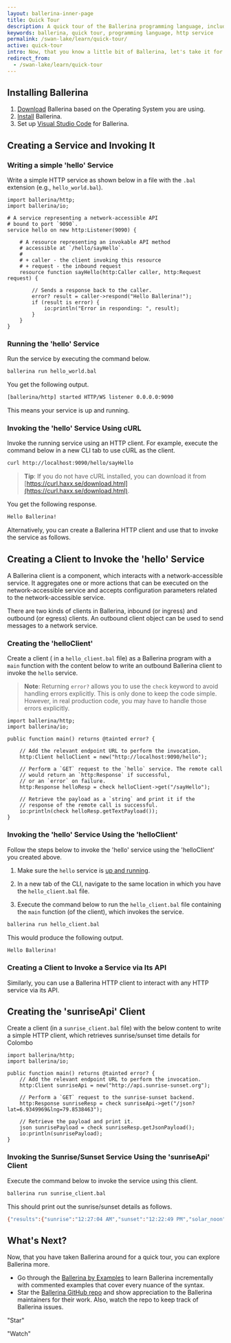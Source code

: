 ```yaml
---
layout: ballerina-inner-page
title: Quick Tour
description: A quick tour of the Ballerina programming language, including writing, running and invoking an HTTP service and using a client to interact with a service.
keywords: ballerina, quick tour, programming language, http service
permalink: /swan-lake/learn/quick-tour/
active: quick-tour
intro: Now, that you know a little bit of Ballerina, let's take it for a spin!
redirect_from:
  - /swan-lake/learn/quick-tour
---
```


## Installing Ballerina

1. [Download](/downloads) Ballerina based on the Operating System you are using. 
1. [Install](/swan-lake/learn/installing-ballerina) Ballerina. 
1. Set up [Visual Studio Code](/swan-lake/learn/tools-ides/vscode-plugin) for Ballerina.

## Creating a Service and Invoking It 

### Writing a simple 'hello' Service

Write a simple HTTP service as shown below in a file with the `.bal` extension (e.g., `hello_world.bal`).

```ballerina
import ballerina/http;
import ballerina/io;

# A service representing a network-accessible API
# bound to port `9090`.
service hello on new http:Listener(9090) {

    # A resource representing an invokable API method
    # accessible at `/hello/sayHello`.
    #
    # + caller - the client invoking this resource
    # + request - the inbound request
    resource function sayHello(http:Caller caller, http:Request request) {

        // Sends a response back to the caller.
        error? result = caller->respond("Hello Ballerina!");
        if (result is error) {
            io:println("Error in responding: ", result);
        }
    }
}
```

### Running the 'hello' Service

Run the service by executing the command below.

```bash
ballerina run hello_world.bal
```

You get the following output.

```bash
[ballerina/http] started HTTP/WS listener 0.0.0.0:9090
```

This means your service is up and running. 

### Invoking the 'hello' Service Using cURL

Invoke the running service using an HTTP client. For example, execute the command below in a new CLI tab to use cURL as the client.

```bash
curl http://localhost:9090/hello/sayHello
```

> **Tip**: If you do not have cURL installed, you can download it from [https://curl.haxx.se/download.html](https://curl.haxx.se/download.html).

You get the following response.

```bash
Hello Ballerina!
```

Alternatively, you can create a Ballerina HTTP client and use that to invoke the service as follows.

## Creating a Client to Invoke the 'hello' Service

A Ballerina client is a component, which interacts with a network-accessible service. It aggregates one or more actions that can be executed on the network-accessible service and accepts configuration parameters related to the network-accessible service.

There are two kinds of clients in Ballerina, inbound (or ingress) and outbound (or egress) clients. An outbound client object can be used to send messages to a network service.

### Creating the 'helloClient'

Create a client ( in a `hello_client.bal` file) as a Ballerina program with a `main` function with the content below to write an outbound Ballerina client to invoke the `hello` service.   

> **Note**: Returning `error?` allows you to use the `check` keyword to avoid handling errors explicitly. This is only done to keep the code simple. However, in real production code, you may have to handle those errors explicitly.

```ballerina
import ballerina/http;
import ballerina/io;

public function main() returns @tainted error? {

    // Add the relevant endpoint URL to perform the invocation.
    http:Client helloClient = new("http://localhost:9090/hello");

    // Perform a `GET` request to the `hello` service. The remote call 
    // would return an `http:Response` if successful, 
    // or an `error` on failure.
    http:Response helloResp = check helloClient->get("/sayHello");

    // Retrieve the payload as a `string` and print it if the 
    // response of the remote call is successful.
    io:println(check helloResp.getTextPayload());
}
```

### Invoking the 'hello' Service Using the 'helloClient'

Follow the steps below to invoke the 'hello' service using the 'helloClient' you created above.

1. Make sure the `hello` service is [up and running](#running-the-ballerina-service). 

2. In a new tab of the CLI, navigate to the same location in which you have the `hello_client.bal` file.

3. Execute the command below to run the `hello_client.bal` file containing the `main` function (of the client), which invokes the service.

```bash
ballerina run hello_client.bal
```

This would produce the following output.


```bash
Hello Ballerina!
```

### Creating a Client to Invoke a Service via Its API

Similarly, you can use a Ballerina HTTP client to interact with any HTTP service via its API.

## Creating the 'sunriseApi' Client

Create a client (in a `sunrise_client.bal` file) with the below content to write a simple HTTP client, which retrieves sunrise/sunset time details for Colombo


```ballerina
import ballerina/http;
import ballerina/io;

public function main() returns @tainted error? {
    // Add the relevant endpoint URL to perform the invocation.
    http:Client sunriseApi = new("http://api.sunrise-sunset.org");

    // Perform a `GET` request to the sunrise-sunset backend.
    http:Response sunriseResp = check sunriseApi->get("/json?lat=6.9349969&lng=79.8538463");

    // Retrieve the payload and print it.
    json sunrisePayload = check sunriseResp.getJsonPayload();
    io:println(sunrisePayload);
}
```

### Invoking the Sunrise/Sunset Service Using the 'sunriseApi' Client

Execute the command below to invoke the service using this client.

```bash
ballerina run sunrise_client.bal
```

This should print out the sunrise/sunset details as follows.

```bash
{"results":{"sunrise":"12:27:04 AM","sunset":"12:22:49 PM","solar_noon":"6:24:56 AM","day_length":"11:55:45","civil_twilight_begin":"12:05:55 AM","civil_twilight_end":"12:43:57 PM","nautical_twilight_begin":"11:41:20 PM","nautical_twilight_end":"1:08:33 PM","astronomical_twilight_begin":"11:16:47 PM","astronomical_twilight_end":"1:33:06 PM"},"status":"OK"}
```

## What's Next?

Now, that you have taken Ballerina around for a quick tour, you can explore Ballerina more.

* Go through the [Ballerina by Examples](/swan-lake/learn/by-example) to learn Ballerina incrementally with commented examples that cover every nuance of the syntax.
* Star the [Ballerina GitHub repo](https://github.com/ballerina-platform/ballerina-lang) and show appreciation to the Ballerina maintainers for their work. Also, watch the repo to keep track of Ballerina issues.
<div class="cGitButtonContainer"><p data-button="iGitStarText">"Star"</p><p data-button="iGitWatchText">"Watch"</p></div>
